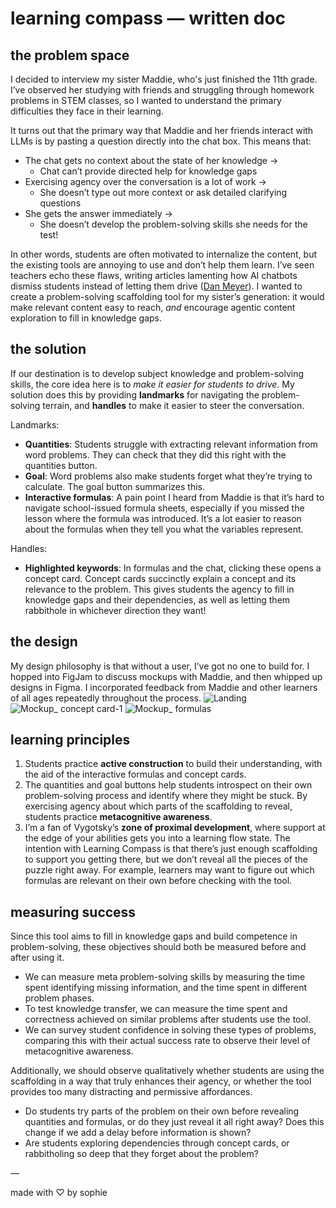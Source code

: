 # learning compass — written doc

## the problem space
I decided to interview my sister Maddie, who's just finished the 11th grade. I’ve observed her studying with friends and struggling through homework problems in STEM classes, so I wanted to understand the primary difficulties they face in their learning.

It turns out that the primary way that Maddie and her friends interact with LLMs is by pasting a question directly into the chat box. This means that:
- The chat gets no context about the state of her knowledge -> 
  - Chat can’t provide directed help for knowledge gaps
- Exercising agency over the conversation is a lot of work -> 
  - She doesn’t type out more context or ask detailed clarifying questions
- She gets the answer immediately ->
  - She doesn’t develop the problem-solving skills she needs for the test!

In other words, students are often motivated to internalize the content, but the existing tools are annoying to use and don’t help them learn. I’ve seen teachers echo these flaws, writing articles lamenting how AI chatbots dismiss students instead of letting them drive ([Dan Meyer](https://danmeyer.substack.com/p/khanmigo-wants-to-love-kids-but-doesnt)). I wanted to create a problem-solving scaffolding tool for my sister’s generation: it would make relevant content easy to reach, *and* encourage agentic content exploration to fill in knowledge gaps.

## the solution

If our destination is to develop subject knowledge and problem-solving skills, the core idea here is to *make it easier for students to drive*. My solution does this by providing **landmarks** for navigating the problem-solving terrain, and **handles** to make it easier to steer the conversation.

Landmarks:
- **Quantities**: Students struggle with extracting relevant information from word problems. They can check that they did this right with the quantities button.
- **Goal**: Word problems also make students forget what they’re trying to calculate. The goal button summarizes this. 
- **Interactive formulas**: A pain point I heard from Maddie is that it’s hard to navigate school-issued formula sheets, especially if you missed the lesson where the formula was introduced. It’s a lot easier to reason about the formulas when they tell you what the variables represent.

Handles:
- **Highlighted keywords**: In formulas and the chat, clicking these opens a concept card. Concept cards succinctly explain a concept and its relevance to the problem. This gives students the agency to fill in knowledge gaps and their dependencies, as well as letting them rabbithole in whichever direction they want!

## the design
My design philosophy is that without a user, I’ve got no one to build for. I hopped into FigJam to discuss mockups with Maddie, and then whipped up designs in Figma. I incorporated feedback from Maddie and other learners of all ages repeatedly throughout the process.
![Landing](https://github.com/user-attachments/assets/a7abbc4c-ba20-4c2e-b0c2-43c82f266734)
![Mockup_ concept card-1](https://github.com/user-attachments/assets/8cdd9916-7a5c-491e-847b-8cfb84102184)
![Mockup_ formulas](https://github.com/user-attachments/assets/8d66f118-99de-4e2f-ba4e-1a5476865d2d)


## learning principles
1. Students practice **active construction** to build their understanding, with the aid of the interactive formulas and concept cards.
2. The quantities and goal buttons help students introspect on their own problem-solving process and identify where they might be stuck. By exercising agency about which parts of the scaffolding to reveal, students practice **metacognitive awareness**.
3. I’m a fan of Vygotsky’s **zone of proximal development**, where support at the edge of your abilities gets you into a learning flow state. The intention with Learning Compass is that there’s just enough scaffolding to support you getting there, but we don’t reveal all the pieces of the puzzle right away. For example, learners may want to figure out which formulas are relevant on their own before checking with the tool.


## measuring success
Since this tool aims to fill in knowledge gaps and build competence in problem-solving, these objectives should both be measured before and after using it. 
- We can measure meta problem-solving skills by measuring the time spent identifying missing information, and the time spent in different problem phases.
- To test knowledge transfer, we can measure the time spent and correctness achieved on similar problems after students use the tool.
- We can survey student confidence in solving these types of problems, comparing this with their actual success rate to observe their level of metacognitive awareness.

Additionally, we should observe qualitatively whether students are using the scaffolding in a way that truly enhances their agency, or whether the tool provides too many distracting and permissive affordances. 
- Do students try parts of the problem on their own before revealing quantities and formulas, or do they just reveal it all right away? Does this change if we add a delay before information is shown?
- Are students exploring dependencies through concept cards, or rabbitholing so deep that they forget about the problem?


—

made with ♡ by sophie
